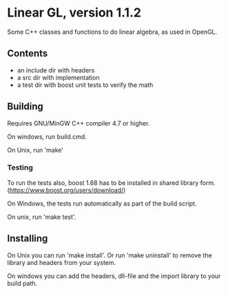 # Linear GL, version 1.1.2
Some C++ classes and functions to do linear algebra, as used in OpenGL.

## Contents
* an include dir with headers
* a src dir with implementation
* a test dir with boost unit tests to verify the math

## Building
Requires GNU/MinGW C++ compiler 4.7 or higher.

On windows, run build.cmd.

On Unix, run 'make'

### Testing

To run the tests also, boost 1.68 has to be installed in shared library form.
(https://www.boost.org/users/download/)

On Windows, the tests run automatically as part of the build script.

On unix, run 'make test'.

## Installing

On Unix you can run 'make install'.
Or run 'make uninstall' to remove the library and headers from your system.

On windows you can add the headers, dll-file and the import library to your build path.
